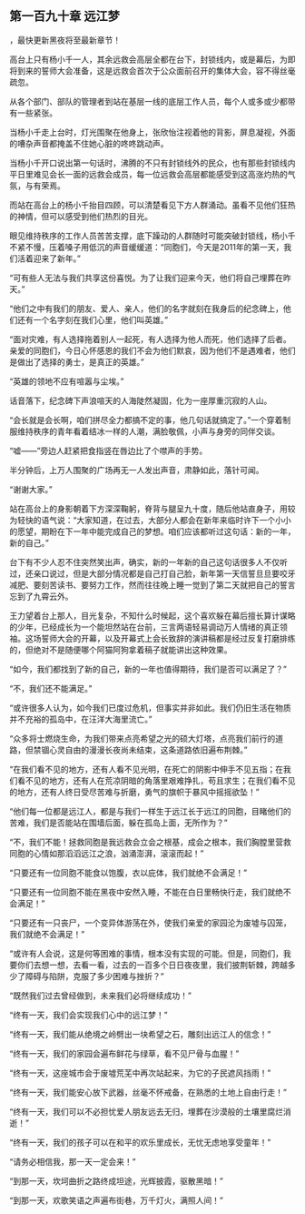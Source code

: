 ## 第一百九十章 远江梦
，最快更新黑夜将至最新章节！

高台上只有杨小千一人，其余远救会高层全都在台下，封锁线内，或是幕后，为即将到来的誓师大会准备，这是远救会首次于公众面前召开的集体大会，容不得丝毫疏忽。

从各个部门、部队的管理者到站在基层一线的底层工作人员，每个人或多或少都带有一些紧张。

当杨小千走上台时，灯光围聚在他身上，张欣怡注视着他的背影，屏息凝视，外面的嘈杂声音都掩盖不住她心脏的咚咚跳动声。

当杨小千开口说出第一句话时，沸腾的不只有封锁线外的民众，也有那些封锁线内平日里难见会长一面的远救会成员，每一位远救会高层都能感受到这高涨灼热的气氛，与有荣焉。

而站在高台上的杨小千抬目四顾，可以清楚看见下方人群涌动。虽看不见他们狂热的神情，但可以感受到他们热烈的目光。

眼见维持秩序的工作人员苦苦支撑，底下躁动的人群随时可能突破封锁线，杨小千不紧不慢，压着嗓子用低沉的声音缓缓道：“同胞们，今天是2011年的第一天，我们活着迎来了新年。”

“可有些人无法与我们共享这份喜悦。为了让我们迎来今天，他们将自己埋葬在昨天。”

“他们之中有我们的朋友、爱人、亲人，他们的名字就刻在我身后的纪念碑上，他们还有一个名字刻在我们心里，他们叫英雄。”

“面对灾难，有人选择拖着别人一起死，有人选择为他人而死，他们选择了后者。亲爱的同胞们，今日心怀感恩的我们不会为他们默哀，因为他们不是遇难者，他们是做出了选择的勇士，是真正的英雄。”

“英雄的领地不应有喧嚣与尘埃。”

话音落下，纪念碑下声浪喧天的人海陡然凝固，化为一座厚重沉寂的人山。

“会长就是会长啊，咱们拼尽全力都搞不定的事，他几句话就搞定了。”一个穿着制服维持秩序的青年看着结冰一样的人潮，满脸敬佩，小声与身旁的同伴交谈。

“嘘――”旁边人赶紧把食指竖在唇边比了个噤声的手势。

半分钟后，上万人围聚的广场再无一人发出声音，肃静如此，落针可闻。

“谢谢大家。”

站在高台上的身影朝着下方深深鞠躬，脊背与腿呈九十度，随后他站直身子，用较为轻快的语气说：“大家知道，在过去，大部分人都会在新年来临时许下一个小小的愿望，期盼在下一年中能完成自己的梦想。咱们应该都听过这句话：新的一年，新的自己。”

台下有不少人忍不住突然笑出声，确实，新的一年新的自己这句话很多人不仅听过，还亲口说过，但是大部分情况都是自己打自己脸，新年第一天信誓旦旦要咬牙减肥、要刻苦读书、要努力工作，然而往往晚上睡一觉到了第二天就把自己的誓言忘到了九霄云外。

王力望着台上那人，目光复杂，不知什么时候起，这个喜欢躲在幕后擅长算计谋略的少年，已经成长为一个能坦然站在台前，三言两语轻易调动万人情绪的真正领袖。这场誓师大会的开幕，以及开幕式上会长致辞的演讲稿都是经过反复打磨排练的，但绝对不是随便哪个阿猫阿狗拿着稿子就能讲出这种效果。

“如今，我们都找到了新的自己，新的一年也值得期待，我们是否可以满足了？”

“不，我们还不能满足。”

“或许很多人认为，如今我们已度过危机，但事实并非如此。我们仍旧生活在物质并不充裕的孤岛中，在汪洋大海里流亡。”

“众多将士燃烧生命，为我们带来点亮希望之光的硕大灯塔，点亮我们前行的道路，但禁锢心灵自由的漫漫长夜尚未结束，这条道路依旧遍布荆棘。”

“在我们看不见的地方，还有人看不见光明，在死亡的阴影中伸手不见五指；在我们看不见的地方，还有人在荒凉阴暗的角落里艰难挣扎，苟且求生；在我们看不见的地方，还有人终日受尽苦难与折磨，勇气的旗帜于暴风中摇摇欲坠！”

“他们每一位都是远江人，都是与我们一样生于远江长于远江的同胞，目睹他们的苦难，我们是否能站在围墙后面，躲在孤岛上面，无所作为？”

“不，我们不能！拯救同胞是我远救会立会之根基，成会之根本，我们胸膛里营救同胞的心情如那滔滔远江之浪，汹涌澎湃，滚滚而起！”

“只要还有一位同胞不能食以饱腹，衣以庇体，我们就绝不会满足！”

“只要还有一位同胞不能在黑夜中安然入睡，不能在白日里畅快行走，我们就绝不会满足！”

“只要还有一只丧尸，一个变异体游荡在外，使我们亲爱的家园沦为废墟与囚笼，我们就绝不会满足！”

“或许有人会说，这是何等困难的事情，根本没有实现的可能。但是，同胞们，我要你们去想一想，去看一看，过去的一百多个日日夜夜里，我们披荆斩棘，跨越多少了障碍与陷阱，克服了多少困难与挫折？”

“既然我们过去曾经做到，未来我们必将继续成功！”

“终有一天，我们会实现我们心中的远江梦！”

“终有一天，我们能从绝境之岭劈出一块希望之石，雕刻出远江人的信念！”

“终有一天，我们的家园会遍布鲜花与绿草，看不见尸骨与血腥！”

“终有一天，这座城市会于废墟荒芜中再次站起来，为它的子民遮风挡雨！”

“终有一天，我们能安心放下武器，丝毫不怀戒备，在熟悉的土地上自由行走！”

“终有一天，我们可以不必担忧爱人朋友远去无归，埋葬在沙漠般的土壤里腐烂消逝！”

“终有一天，我们的孩子可以在和平的欢乐里成长，无忧无虑地享受童年！”

“请务必相信我，那一天一定会来！”

“到那一天，坎坷曲折之路终成坦途，光辉披霞，驱散黑暗！”

“到那一天，欢歌笑语之声遍布街巷，万千灯火，满照人间！”

